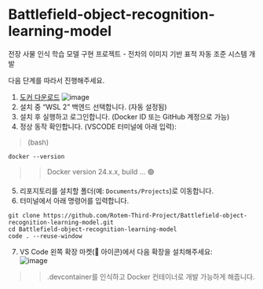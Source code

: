 # Battlefield-object-recognition-learning-model
전장 사물 인식 학습 모델 구현 프로젝트 - 전차의 이미지 기반 표적 자동 조준 시스템 개발

다음 단계를 따라서 진행해주세요.

1. [도커 다운로드](https://www.docker.com/products/docker-desktop)
![image](https://github.com/user-attachments/assets/4c7ede5c-cbd5-4f7e-98bf-facce0cff1c3)
2. 설치 중 “WSL 2” 백엔드 선택합니다. (자동 설정됨)
3. 설치 후 실행하고 로그인합니다. (Docker ID 또는 GitHub 계정으로 가능)
4. 정상 동작 확인합니다. (VSCODE 터미널에 아래 입력):<br>
>(bash)
<pre><code>docker --version</code></pre>
>>Docker version 24.x.x, build ... 🟢
5. 리포지토리를 설치할 폴더(예: `Documents/Projects`)로 이동합니다.
6. 터미널에서 아래 명령어를 입력합니다.
<pre><code>git clone https://github.com/Rotem-Third-Project/Battlefield-object-recognition-learning-model.git
cd Battlefield-object-recognition-learning-model
code . --reuse-window
</code></pre>
7. VS Code 왼쪽 확장 마켓(🧩 아이콘)에서 다음 확장을 설치해주세요:<br>
![image](https://github.com/user-attachments/assets/1931a5bd-6c69-446a-8335-7ea325c44e06)
>>.devcontainer를 인식하고 Docker 컨테이너로 개발 가능하게 해줍니다.
